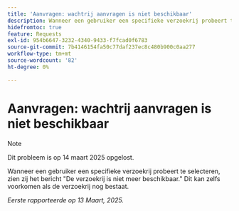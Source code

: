 ```yaml
---
title: 'Aanvragen: wachtrij aanvragen is niet beschikbaar'
description: Wanneer een gebruiker een specifieke verzoekrij probeert te selecteren, zien zij het bericht De verzoekrij is niet meer beschikbaar. Dit kan zelfs voorkomen als de verzoekrij nog bestaat.
hidefromtoc: true
feature: Requests
exl-id: 954b6647-3232-4340-9433-f7fcad0f6783
source-git-commit: 7b4146154fa50c77daf237ec8c480b900c0aa277
workflow-type: tm+mt
source-wordcount: '82'
ht-degree: 0%

---
```


# Aanvragen: wachtrij aanvragen is niet beschikbaar

>[!NOTE]
>
>Dit probleem is op 14 maart 2025 opgelost.

Wanneer een gebruiker een specifieke verzoekrij probeert te selecteren, zien zij het bericht &quot;De verzoekrij is niet meer beschikbaar.&quot; Dit kan zelfs voorkomen als de verzoekrij nog bestaat.

_Eerste rapporteerde op 13 Maart, 2025._
